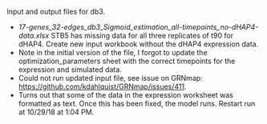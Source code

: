 Input and output files for db3.
* _17-genes_32-edges_db3_Sigmoid_estimation_all-timepoints_no-dHAP4-data.xlsx_ STB5 has missing data for all three replicates of t90 for dHAP4. Create new input workbook without the dHAP4 expression data.
* Note in the initial version of the file, I forgot to update the optimization_parameters sheet with the correct timepoints for the expression and simulated data.
* Could not run updated input file, see issue on GRNmap: https://github.com/kdahlquist/GRNmap/issues/411.
* Turns out that some of the data in the expression worksheet was formatted as text.  Once this has been fixed, the model runs.  Restart run at 10/29/18 at 1:04 PM.

